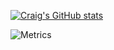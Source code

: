 [![Craig's GitHub stats](https://github-readme-stats.vercel.app/api?username=craig1123)](https://github.com/anuraghazra/github-readme-stats)

![Metrics](https://metrics.lecoq.io/craig1123?template=classic&languages=1&isocalendar=1&isocalendar.duration=full-year&languages.colors=github&config.timezone=America%2FLos_Angeles&config.animated=true)


<!--
**craig1123/craig1123** is a ✨ _special_ ✨ repository because its `README.md` (this file) appears on your GitHub profile.

Here are some ideas to get you started:

- 🔭 I’m currently working on ...
- 🌱 I’m currently learning ...
- 👯 I’m looking to collaborate on ...
- 🤔 I’m looking for help with ...
- 💬 Ask me about ...
- 📫 How to reach me: ...
- 😄 Pronouns: ...
- ⚡ Fun fact: ...
-->
